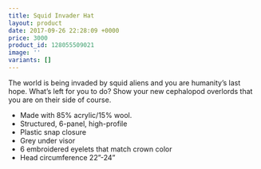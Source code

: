 ```yaml
---
title: Squid Invader Hat
layout: product
date: 2017-09-26 22:28:09 +0000
price: 3000
product_id: 128055509021
image: ''
variants: []
---
```



The world is being invaded by squid aliens and you are humanity’s last hope. What’s left for you to do? Show your new cephalopod overlords that you are on their side of course.

- Made with 85% acrylic/15% wool.
- Structured, 6-panel, high-profile
- Plastic snap closure
- Grey under visor
- 6 embroidered eyelets that match crown color
- Head circumference 22”-24”